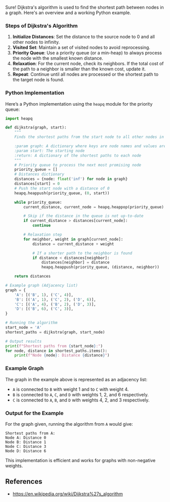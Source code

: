 Sure! Dijkstra's algorithm is used to find the shortest path between nodes in a graph. Here's an overview and a working Python example.

### Steps of Dijkstra's Algorithm
1. **Initialize Distances**: Set the distance to the source node to 0 and all other nodes to infinity.
2. **Visited Set**: Maintain a set of visited nodes to avoid reprocessing.
3. **Priority Queue**: Use a priority queue (or a min-heap) to always process the node with the smallest known distance.
4. **Relaxation**: For the current node, check its neighbors. If the total cost of the path to a neighbor is smaller than the known cost, update it.
5. **Repeat**: Continue until all nodes are processed or the shortest path to the target node is found.

### Python Implementation
Here’s a Python implementation using the `heapq` module for the priority queue:

```python
import heapq

def dijkstra(graph, start):
    """
    Finds the shortest paths from the start node to all other nodes in the graph.

    :param graph: A dictionary where keys are node names and values are lists of tuples (neighbor, weight)
    :param start: The starting node
    :return: A dictionary of the shortest paths to each node
    """
    # Priority queue to process the next most promising node
    priority_queue = []
    # Distances dictionary
    distances = {node: float('inf') for node in graph}
    distances[start] = 0
    # Push the start node with a distance of 0
    heapq.heappush(priority_queue, (0, start))

    while priority_queue:
        current_distance, current_node = heapq.heappop(priority_queue)

        # Skip if the distance in the queue is not up-to-date
        if current_distance > distances[current_node]:
            continue

        # Relaxation step
        for neighbor, weight in graph[current_node]:
            distance = current_distance + weight

            # If a shorter path to the neighbor is found
            if distance < distances[neighbor]:
                distances[neighbor] = distance
                heapq.heappush(priority_queue, (distance, neighbor))

    return distances

# Example graph (Adjacency list)
graph = {
    'A': [('B', 1), ('C', 4)],
    'B': [('A', 1), ('C', 2), ('D', 6)],
    'C': [('A', 4), ('B', 2), ('D', 3)],
    'D': [('B', 6), ('C', 3)],
}

# Running the algorithm
start_node = 'A'
shortest_paths = dijkstra(graph, start_node)

# Output results
print(f"Shortest paths from {start_node}:")
for node, distance in shortest_paths.items():
    print(f"Node {node}: Distance {distance}")
```

### Example Graph
The graph in the example above is represented as an adjacency list:
- `A` is connected to `B` with weight 1 and to `C` with weight 4.
- `B` is connected to `A`, `C`, and `D` with weights 1, 2, and 6 respectively.
- `C` is connected to `A`, `B`, and `D` with weights 4, 2, and 3 respectively.

### Output for the Example
For the graph given, running the algorithm from `A` would give:
```
Shortest paths from A:
Node A: Distance 0
Node B: Distance 1
Node C: Distance 3
Node D: Distance 6
```

This implementation is efficient and works for graphs with non-negative weights. 

## References

- https://en.wikipedia.org/wiki/Dijkstra%27s_algorithm


